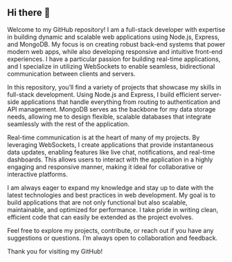 ## Hi there 👋

Welcome to my GitHub repository! I am a full-stack developer with expertise in building dynamic and scalable web applications using Node.js, Express, and MongoDB. My focus is on creating robust back-end systems that power modern web apps, while also developing responsive and intuitive front-end experiences. I have a particular passion for building real-time applications, and I specialize in utilizing WebSockets to enable seamless, bidirectional communication between clients and servers.

In this repository, you’ll find a variety of projects that showcase my skills in full-stack development. Using Node.js and Express, I build efficient server-side applications that handle everything from routing to authentication and API management. MongoDB serves as the backbone for my data storage needs, allowing me to design flexible, scalable databases that integrate seamlessly with the rest of the application.

Real-time communication is at the heart of many of my projects. By leveraging WebSockets, I create applications that provide instantaneous data updates, enabling features like live chat, notifications, and real-time dashboards. This allows users to interact with the application in a highly engaging and responsive manner, making it ideal for collaborative or interactive platforms.

I am always eager to expand my knowledge and stay up to date with the latest technologies and best practices in web development. My goal is to build applications that are not only functional but also scalable, maintainable, and optimized for performance. I take pride in writing clean, efficient code that can easily be extended as the project evolves.

Feel free to explore my projects, contribute, or reach out if you have any suggestions or questions. I’m always open to collaboration and feedback. 

Thank you for visiting my GitHub!
